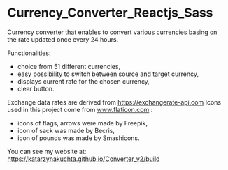 # Currency_Converter_Reactjs_Sass

Currency converter that enables to convert various currencies basing on the rate updated once every 24 hours. 

Functionalities:
- choice from 51 different currencies,
- easy possibility to switch between source and target currency,
- displays current rate for the chosen currency,
- clear button.

Exchange data rates are derived from https://exchangerate-api.com 
Icons used in this project come from www.flaticon.com :
- icons of flags, arrows were made by Freepik,
- icon of sack was made by Becris,
- icon of pounds was made by Smashicons.


You can see my website at: https://katarzynakuchta.github.io/Converter_v2/build 
